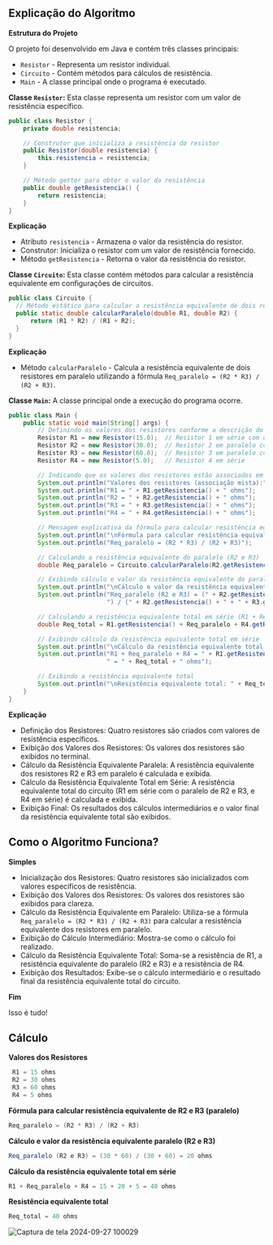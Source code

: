## Explicação do Algoritmo
**Estrutura do Projeto**

O projeto foi desenvolvido em Java e contém três classes principais:

- `Resistor` - Representa um resistor individual.
- `Circuito` - Contém métodos para cálculos de resistência.
- `Main` - A classe principal onde o programa é executado.

**Classe `Resistor`:**
Esta classe representa um resistor com um valor de resistência específico.

```java
public class Resistor {
    private double resistencia;

    // Construtor que inicializa a resistência do resistor
    public Resistor(double resistencia) {
        this.resistencia = resistencia;
    }

    // Método getter para obter o valor da resistência
    public double getResistencia() {
        return resistencia;
    }
}
```

**Explicação**

- Atributo `resistencia` - Armazena o valor da resistência do resistor.
- Construtor: Inicializa o resistor com um valor de resistência fornecido.
- Método `getResistencia` - Retorna o valor da resistência do resistor.

**Classe `Circuito`:** Esta classe contém métodos para calcular a resistência equivalente em configurações de circuitos.

  ```java
  public class Circuito {
    // Método estático para calcular a resistência equivalente de dois resistores em paralelo
    public static double calcularParalelo(double R1, double R2) {
        return (R1 * R2) / (R1 + R2);
    }
  }
```

**Explicação**

- Método `calcularParalelo` - Calcula a resistência equivalente de dois resistores em paralelo utilizando a fórmula `Req_paralelo = (R2 * R3) / (R2 + R3)`.

**Classe `Main`:** A classe principal onde a execução do programa ocorre.

```java
public class Main {
    public static void main(String[] args) {
        // Definindo os valores dos resistores conforme a descrição do circuito (associação mista)
        Resistor R1 = new Resistor(15.0);  // Resistor 1 em série com o paralelo de R2 e R3
        Resistor R2 = new Resistor(30.0);  // Resistor 2 em paralelo com R3
        Resistor R3 = new Resistor(60.0);  // Resistor 3 em paralelo com R2
        Resistor R4 = new Resistor(5.0);   // Resistor 4 em série

        // Indicando que os valores dos resistores estão associados em uma configuração mista
        System.out.println("Valores dos resistores (associação mista):");
        System.out.println("R1 = " + R1.getResistencia() + " ohms");
        System.out.println("R2 = " + R2.getResistencia() + " ohms");
        System.out.println("R3 = " + R3.getResistencia() + " ohms");
        System.out.println("R4 = " + R4.getResistencia() + " ohms");

        // Mensagem explicativa da fórmula para calcular resistência equivalente de R2 e R3 (paralelo)
        System.out.println("\nFórmula para calcular resistência equivalente de R2 e R3 (paralelo):");
        System.out.println("Req_paralelo = (R2 * R3) / (R2 + R3)");

        // Calculando a resistência equivalente do paralelo (R2 e R3)
        double Req_paralelo = Circuito.calcularParalelo(R2.getResistencia(), R3.getResistencia());

        // Exibindo cálculo e valor da resistência equivalente do paralelo (R2 e R3)
        System.out.println("\nCálculo e valor da resistência equivalente paralelo (R2 e R3):");
        System.out.println("Req_paralelo (R2 e R3) = (" + R2.getResistencia() + " * " + R3.getResistencia() +
                           ") / (" + R2.getResistencia() + " + " + R3.getResistencia() + ") = " + Req_paralelo + " ohms");

        // Calculando a resistência equivalente total em série (R1 + Req_paralelo + R4)
        double Req_total = R1.getResistencia() + Req_paralelo + R4.getResistencia();

        // Exibindo cálculo da resistência equivalente total em série
        System.out.println("\nCálculo da resistência equivalente total em série:");
        System.out.println("R1 + Req_paralelo + R4 = " + R1.getResistencia() + " + " + Req_paralelo + " + " + R4.getResistencia() +
                           " = " + Req_total + " ohms");

        // Exibindo a resistência equivalente total
        System.out.println("\nResistência equivalente total: " + Req_total + " ohms");
    }
}
```

**Explicação**

- Definição dos Resistores: Quatro resistores são criados com valores de resistência específicos.
- Exibição dos Valores dos Resistores: Os valores dos resistores são exibidos no terminal.
- Cálculo da Resistência Equivalente Paralela: A resistência equivalente dos resistores R2 e R3 em paralelo é calculada e exibida.
- Cálculo da Resistência Equivalente Total em Série: A resistência equivalente total do circuito (R1 em série com o paralelo de R2 e R3, e R4 em série) é calculada e exibida.
- Exibição Final: Os resultados dos cálculos intermediários e o valor final da resistência equivalente total são exibidos.

## Como o Algoritmo Funciona?

**Simples**

- Inicialização dos Resistores: Quatro resistores são inicializados com valores específicos de resistência.
- Exibição dos Valores dos Resistores: Os valores dos resistores são exibidos para clareza.
- Cálculo da Resistência Equivalente em Paralelo: Utiliza-se a fórmula `Req_paralelo = (R2 * R3) / (R2 + R3)` para calcular a resistência equivalente dos resistores em paralelo.
- Exibição do Cálculo Intermediário: Mostra-se como o cálculo foi realizado.
- Cálculo da Resistência Equivalente Total: Soma-se a resistência de R1, a resistência equivalente do paralelo (R2 e R3) e a resistência de R4.
- Exibição dos Resultados: Exibe-se o cálculo intermediário e o resultado final da resistência equivalente total do circuito.

**Fim**

Isso é tudo!

## Cálculo

**Valores dos Resistores**

```java
 R1 = 15 ohms
 R2 = 30 ohms
 R3 = 60 ohms
 R4 = 5 ohms
```

**Fórmula para calcular resistência equivalente de R2 e R3 (paralelo)**

```java
Req_paralelo = (R2 * R3) / (R2 + R3)
```

**Cálculo e valor da resistência equivalente paralelo (R2 e R3)**

```java
Req_paralelo (R2 e R3) = (30 * 60) / (30 + 60) = 20 ohms
```

**Cálculo da resistência equivalente total em série**
```java
R1 + Req_paralelo + R4 = 15 + 20 + 5 = 40 ohms
```

**Resistência equivalente total**

```java
Req_total = 40 ohms
```


![Captura de tela 2024-09-27 100029](https://github.com/user-attachments/assets/59fc7003-aef6-414c-8997-833423e948d8)

